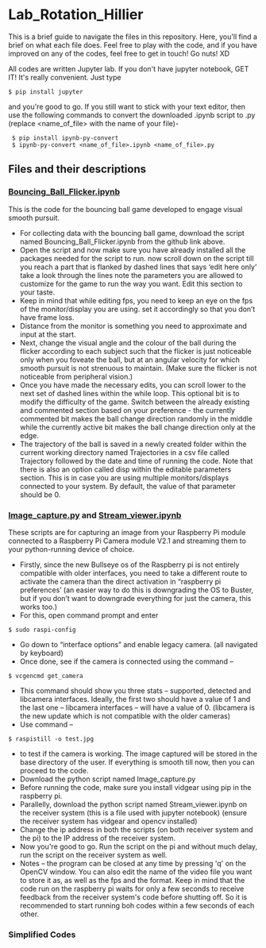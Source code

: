 # Lab_Rotation_Hillier
This is a brief guide to navigate the files in this repository.
Here, you'll find a brief on what each file does. 
Feel free to play with the code, and if you have improved on any of the codes, feel free to get in touch!
Go nuts! XD

All codes are written Jupyter lab. If you don't have jupyter notebook, GET IT! It's really convenient. Just type
```
$ pip install jupyter
```
and you're good to go. If you still want to stick with your text editor, then use the following commands to convert the downloaded .ipynb script to .py (replace <name_of_file> with the name of your file)- 
```
 $ pip install ipynb-py-convert
 $ ipynb-py-convert <name_of_file>.ipynb <name_of_file>.py
```

## Files and their descriptions
### [Bouncing_Ball_Flicker.ipynb](https://github.com/TheGeekyWarren/Lab_Rotation_Hillier/blob/main/Bouncing_Ball_Flicker.ipynb) 
This is the code for the bouncing ball game developed to engage visual smooth pursuit.
* For collecting data with the bouncing ball game, download the script named Bouncing_Ball_Flicker.ipynb from the github link above. 
* Open the script and now make sure you have already installed all the packages needed for the script to run. 
now scroll down on the script till you reach a part that is flanked by dashed lines that says ‘edit here only’ 
take a look through the lines note the parameters you are allowed to customize for the game to run the way you want. Edit this section to your taste. 
* Keep in mind that while editing fps, you need to keep an eye on the fps of the monitor/display you are using. set it accordingly so that you don’t have frame loss. 
* Distance from the monitor is something you need to approximate and input at the start. 
* Next, change the visual angle and the colour of the ball during the flicker according to each subject such that the flicker is just noticeable only when you foveate the ball, but at an angular velocity for which smooth pursuit is not strenuous to maintain. (Make sure the flicker is not noticeable from peripheral vision.)
* Once you have made the necessary edits, you can scroll lower to the next set of dashed lines within the while loop. This optional bit is to modify the difficulty of the game. Switch between the already existing and commented section based on your preference - the currently commented bit makes the ball change direction randomly in the middle while the currently active bit makes the ball change direction only at the edge. 
* The trajectory of the ball is saved in a newly created folder within the current working directory named Trajectories in a csv file called Trajectory followed by the date and time of running the code. 
Note that there is also an option called disp within the editable parameters section. This is in case you are using multiple monitors/displays connected to your system. By default, the value of that parameter should be 0. 
 
### [Image_capture.py](https://github.com/TheGeekyWarren/Lab_Rotation_Hillier/blob/main/Image_Capture.py) and [Stream_viewer.ipynb](https://github.com/TheGeekyWarren/Lab_Rotation_Hillier/blob/main/Stream_viewer.ipynb)
These scripts are for capturing an image from your Raspberry Pi module connected to a Raspberry Pi Camera module V2.1 and streaming them to your python-running device of choice.
* Firstly, since the new Bullseye os of the Raspberry pi is not entirely compatible with older interfaces, you need to take a different route to activate the camera than the direct activation in “raspberry pi preferences’ (an easier way to do this is downgrading the OS to Buster, but if you don’t want to downgrade everything for just the camera, this works too.)
* For this, open command prompt and enter 
```
$ sudo raspi-config
```
* Go down to “interface options”  and enable legacy camera. (all navigated by keyboard)
* Once done, see if the camera is connected using the command – 
```
$ vcgencmd get_camera
```
* This command should show you three stats – supported, detected and libcamera interfaces. Ideally, the first two should have a value of 1 and the last one – libcamera interfaces – will have a value of 0. (libcamera is the new update which is not compatible with the older cameras)
* Use command – 
```
$ raspistill -o test.jpg
```
* to test if the camera is working. The image captured will be stored in the base directory of the user. 
If everything is smooth till now, then you can proceed to the code. 
* Download the python script named Image_capture.py
* Before running the code, make sure you install vidgear using pip in the raspberry pi. 
* Parallelly, download the python script named Stream_viewer.ipynb on the receiver system (this is a file used with jupyter notebook) (ensure the receiver system has vidgear and opencv installed)
* Change the ip address in both the scripts (on both receiver system and the pi) to the IP address of the receiver system. 
* Now you're good to go. Run the script on the pi and without much delay, run the script on the receiver system as well. 
* Notes – the program can be closed at any time by pressing 'q' on the OpenCV window. You can also edit the name of the video file you want to store it as, as well as the fps and the format. Keep in mind that the code run on the raspberry pi waits for only a few seconds to receive feedback from the receiver system's code before shutting off. So it is recommended to start running boh codes within a few seconds of each other. 

### Simplified Codes
